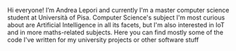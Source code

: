 Hi everyone!
I’m Andrea Lepori and currently I'm a master computer science student at Università of Pisa.
Computer Science's subject I'm most curious about are Artificial Intelligence in all its facets, but I'm also interested in IoT and in more maths-related subjects. 
Here you can find mostly some of the code I've written for my university projects or other software stuff 


